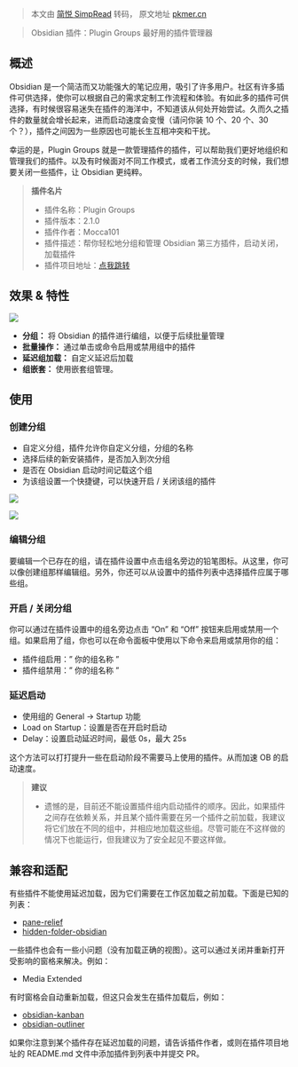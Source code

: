 > 本文由 [简悦 SimpRead](http://ksria.com/simpread/) 转码， 原文地址 [pkmer.cn](https://pkmer.cn/Pkmer-Docs/10-obsidian/obsidian%E7%A4%BE%E5%8C%BA%E6%8F%92%E4%BB%B6/obsidian-plugin-groups/)

> Obsidian 插件：Plugin Groups 最好用的插件管理器

概述
--

Obsidian 是一个简洁而又功能强大的笔记应用，吸引了许多用户。社区有许多插件可供选择，使你可以根据自己的需求定制工作流程和体验。有如此多的插件可供选择，有时候很容易迷失在插件的海洋中，不知道该从何处开始尝试。久而久之插件的数量就会增长起来，进而启动速度会变慢（请问你装 10 个、20 个、30 个？），插件之间因为一些原因也可能长生互相冲突和干扰。

幸运的是，Plugin Groups 就是一款管理插件的插件，可以帮助我们更好地组织和管理我们的插件。以及有时候面对不同工作模式，或者工作流分支的时候，我们想要关闭一些插件，让 Obsidian 更纯粹。

> **插件名片**
> 
> *   插件名称：Plugin Groups
> *   插件版本：2.1.0
> *   插件作者：Mocca101
> *   插件描述：帮你轻松地分组和管理 Obsidian 第三方插件，启动关闭，加载插件
> *   插件项目地址：[点我跳转](https://github.com/Mocca101/obsidian-plugin-groups)

效果 & 特性
-------

![](https://cdn.pkmer.cn/images/20230616203115.png!pkmer)

*   **分组：** 将 Obsidian 的插件进行编组，以便于后续批量管理
*   **批量操作：** 通过单击或命令启用或禁用组中的插件
*   **延迟组加载：** 自定义延迟后加载
*   **组嵌套：** 使用嵌套组管理。

使用
--

### 创建分组

*   自定义分组，插件允许你自定义分组，分组的名称
*   选择后续的新安装插件，是否加入到次分组
*   是否在 Obsidian 启动时间记载这个组
*   为该组设置一个快捷键，可以快速开启 / 关闭该组的插件

![](https://cdn.pkmer.cn/images/20230616205644.png!pkmer)

![](https://cdn.pkmer.cn/images/20230616205134.png!pkmer)

### 编辑分组

要编辑一个已存在的组，请在插件设置中点击组名旁边的铅笔图标。从这里，你可以像创建组那样编辑组。另外，你还可以从设置中的插件列表中选择插件应属于哪些组。

### 开启 / 关闭分组

你可以通过在插件设置中的组名旁边点击 “On” 和 “Off” 按钮来启用或禁用一个组。如果启用了组，你也可以在命令面板中使用以下命令来启用或禁用你的组：

*   插件组启用：” 你的组名称 ”
*   插件组禁用：” 你的组名称 ”

### 延迟启动

*   使用组的 General -> Startup 功能
*   Load on Startup：设置是否在开启时启动
*   Delay：设置启动延迟时间，最低 0s，最大 25s

这个方法可以打打提升一些在启动阶段不需要马上使用的插件。从而加速 OB 的启动速度。

> **建议**
> 
> *   遗憾的是，目前还不能设置插件组内启动插件的顺序。因此，如果插件之间存在依赖关系，并且某个插件需要在另一个插件之前加载，我建议将它们放在不同的组中，并相应地加载这些组。尽管可能在不这样做的情况下也能运行，但我建议为了安全起见不要这样做。

兼容和适配
-----

有些插件不能使用延迟加载，因为它们需要在工作区加载之前加载。下面是已知的列表：

*   [pane-relief](https://pkmer.cn/Pkmer-Docs/10-obsidian/obsidian%E7%A4%BE%E5%8C%BA%E6%8F%92%E4%BB%B6/pane-relief)
*   [hidden-folder-obsidian](https://pkmer.cn/Pkmer-Docs/10-obsidian/obsidian%E7%A4%BE%E5%8C%BA%E6%8F%92%E4%BB%B6/hidden-folder-obsidian)

一些插件也会有一些小问题（没有加载正确的视图）。这可以通过关闭并重新打开受影响的窗格来解决。例如：

*   Media Extended

有时窗格会自动重新加载，但这只会发生在插件加载后，例如：

*   [obsidian-kanban](https://pkmer.cn/Pkmer-Docs/10-obsidian/obsidian%E7%A4%BE%E5%8C%BA%E6%8F%92%E4%BB%B6/obsidian-kanban)
*   [obsidian-outliner](https://pkmer.cn/Pkmer-Docs/10-obsidian/obsidian%E7%A4%BE%E5%8C%BA%E6%8F%92%E4%BB%B6/obsidian-outliner)

如果你注意到某个插件存在延迟加载的问题，请告诉插件作者，或则在插件项目地址的 README.md 文件中添加插件到列表中并提交 PR。